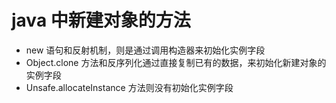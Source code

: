 # java 中新建对象的方法

- new 语句和反射机制，则是通过调用构造器来初始化实例字段
- Object.clone 方法和反序列化通过直接复制已有的数据，来初始化新建对象的实例字段
- Unsafe.allocateInstance 方法则没有初始化实例字段


